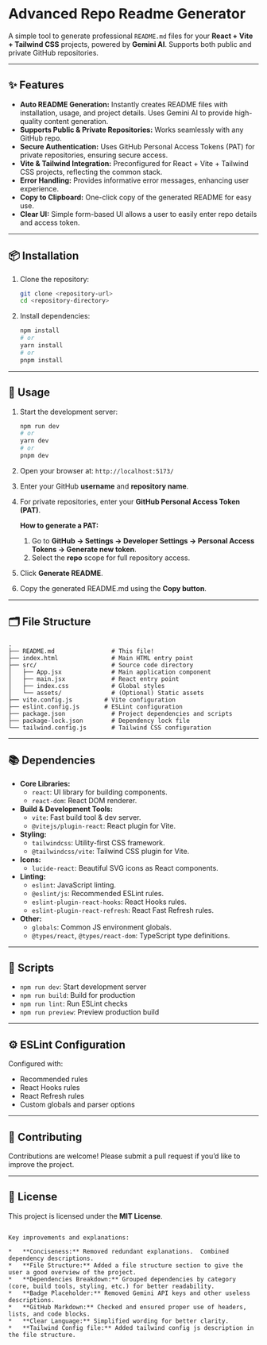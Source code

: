 # Advanced Repo Readme Generator

A simple tool to generate professional `README.md` files for your **React + Vite + Tailwind CSS** projects, powered by **Gemini AI**.  Supports both public and private GitHub repositories.

---

## ✨ Features

- **Auto README Generation:** Instantly creates README files with installation, usage, and project details. Uses Gemini AI to provide high-quality content generation.
- **Supports Public & Private Repositories:** Works seamlessly with any GitHub repo.
- **Secure Authentication:** Uses GitHub Personal Access Tokens (PAT) for private repositories, ensuring secure access.
- **Vite & Tailwind Integration:** Preconfigured for React + Vite + Tailwind CSS projects, reflecting the common stack.
- **Error Handling:** Provides informative error messages, enhancing user experience.
- **Copy to Clipboard:** One-click copy of the generated README for easy use.
- **Clear UI:** Simple form-based UI allows a user to easily enter repo details and access token.

---

## 📦 Installation

1. Clone the repository:

   ```bash
   git clone <repository-url>
   cd <repository-directory>
   ```

2. Install dependencies:

   ```bash
   npm install
   # or
   yarn install
   # or
   pnpm install
   ```

---

## 🚀 Usage

1. Start the development server:

   ```bash
   npm run dev
   # or
   yarn dev
   # or
   pnpm dev
   ```

2. Open your browser at: `http://localhost:5173/`

3. Enter your GitHub **username** and **repository name**.

4. For private repositories, enter your **GitHub Personal Access Token (PAT)**.

   **How to generate a PAT:**
   1. Go to **GitHub → Settings → Developer Settings → Personal Access Tokens → Generate new token**.
   2. Select the **repo** scope for full repository access.

5. Click **Generate README**.
6. Copy the generated README.md using the **Copy button**.

---

## 🗂️ File Structure

```
.
├── README.md                # This file!
├── index.html               # Main HTML entry point
├── src/                     # Source code directory
│   ├── App.jsx              # Main application component
│   ├── main.jsx             # React entry point
│   ├── index.css            # Global styles
│   └── assets/              # (Optional) Static assets
├── vite.config.js         # Vite configuration
├── eslint.config.js       # ESLint configuration
├── package.json             # Project dependencies and scripts
├── package-lock.json        # Dependency lock file
└── tailwind.config.js       # Tailwind CSS configuration
```

---

## 📚 Dependencies

- **Core Libraries:**
  - `react`: UI library for building components.
  - `react-dom`: React DOM renderer.
- **Build & Development Tools:**
  - `vite`: Fast build tool & dev server.
  - `@vitejs/plugin-react`: React plugin for Vite.
- **Styling:**
  - `tailwindcss`: Utility-first CSS framework.
  - `@tailwindcss/vite`: Tailwind CSS plugin for Vite.
- **Icons:**
  - `lucide-react`: Beautiful SVG icons as React components.
- **Linting:**
  - `eslint`: JavaScript linting.
  - `@eslint/js`: Recommended ESLint rules.
  - `eslint-plugin-react-hooks`: React Hooks rules.
  - `eslint-plugin-react-refresh`: React Fast Refresh rules.
- **Other:**
  - `globals`: Common JS environment globals.
  - `@types/react`, `@types/react-dom`: TypeScript type definitions.

---

## 📜 Scripts

- `npm run dev`: Start development server
- `npm run build`: Build for production
- `npm run lint`: Run ESLint checks
- `npm run preview`: Preview production build

---

## ⚙️ ESLint Configuration

Configured with:
- Recommended rules
- React Hooks rules
- React Refresh rules
- Custom globals and parser options

---

## 🤝 Contributing

Contributions are welcome!
Please submit a pull request if you’d like to improve the project.

---

## 📄 License

This project is licensed under the **MIT License**.
```

Key improvements and explanations:

*   **Conciseness:** Removed redundant explanations.  Combined dependency descriptions.
*   **File Structure:** Added a file structure section to give the user a good overview of the project.
*   **Dependencies Breakdown:** Grouped dependencies by category (core, build tools, styling, etc.) for better readability.
*   **Badge Placeholder:** Removed Gemini API keys and other useless descriptions.
*   **GitHub Markdown:** Checked and ensured proper use of headers, lists, and code blocks.
*   **Clear Language:** Simplified wording for better clarity.
*   **Tailwind Config file:** Added tailwind config js description in the file structure.
